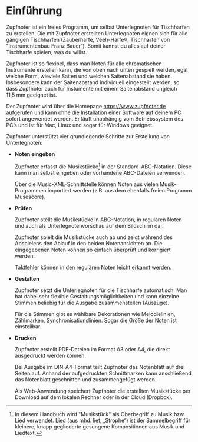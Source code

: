 # Einführung

Zupfnoter ist ein freies Programm, um selbst Unterlegnoten für
Tischharfen zu erstellen. Die mit Zupfnoter erstellten Unterlegnoten
eignen sich für alle gängigen Tischharfen (Zauberharfe, Veeh-Harfe®,
Tischharfen von "Instrumentenbau Franz Bauer“). Somit kannst du alles
auf deiner Tischharfe spielen, was du willst.

Zupfnoter ist so flexibel, dass man Noten für alle chromatischen
Instrumente erstellen kann, die von oben nach unten gespielt werden,
egal welche Form, wieviele Saiten und welchen Saitenabstand sie haben.
Insbesondere kann der Saitenabstand individuell eingestellt werden, so
dass Zupfnoter auch für Instumente mit einem Saitenabstand ungleich
11,5 mm geeignet ist.

Der Zupfnoter wird über die Homepage <https://www.zupfnoter.de>
aufgerufen und kann ohne die Installation einer Software auf deinem PC
sofort angewendet werden. Er läuft unabhängig vom Betriebssystem des
PC’s und ist für Mac, Linux und sogar für Windows geeignet.

Zupfnoter unterstützt vier grundlegende Schritte zur Erstellung von
Unterlegnoten:

-   **Noten eingeben**

    Zupfnoter erfasst die
    Musikstücke[^020_UD_Zupfnoter-Einfuehrung.md_1] in der
    Standard-ABC-Notation. Diese kann man selbst eingeben oder
    vorhandene ABC-Dateien verwenden.

    Über die Music-XML-Schnittstelle können Noten aus vielen
    Musik-Programmen importiert werden (z.B. aus dem ebenfalls freien
    Programm Musescore).

-   **Prüfen**

    Zupfnoter stellt die Musikstücke in ABC-Notation, in regulären Noten
    und auch als Unterlegnotenvorschau auf dem Bildschirm dar.

    Zupfnoter spielt die Musikstücke auch ab und zeigt während des
    Abspielens den Ablauf in den beiden Notenansichten an. Die
    eingegebenen Noten können so einfach überprüft und korrigiert
    werden.

    Taktfehler können in den regulären Noten leicht erkannt werden.

-   **Gestalten**

    Zupfnoter setzt die Unterlegnoten für die Tischharfe automatisch.
    Man hat dabei sehr flexible Gestaltungsmöglichkeiten und kann
    einzelne Stimmen beliebig für die Ausgabe zusammenstellen (Auszüge).

    Für die Stimmen gibt es wählbare Dekorationen wie Melodielinien,
    Zählmarken, Synchronisationslinien. Sogar die Größe der Noten ist
    einstellbar.

-   **Drucken**

    Zupfnoter erstellt PDF-Dateien im Format A3 oder A4, die direkt
    ausgedruckt werden können.

    Bei Ausgabe im DIN-A4-Format teilt Zupfnoter das Notenblatt auf drei
    Seiten auf. Anhand der aufgedruckten Schnittmarken kann anschließend
    das Notenblatt geschnitten und zusammengefügt werden.

    Als Web-Anwendung speichert Zupfnoter die erstellten Musikstücke per
    Download auf dem lokalen Rechner oder in der Cloud (Dropbox).

[^020_UD_Zupfnoter-Einfuehrung.md_1]: In diesem Handbuch wird
    "Musikstück" als Oberbegriff zu Musik bzw. Lied verwendet. Lied (aus
    mhd. liet, „Strophe“) ist der Sammelbegriff für kleinere, knapp
    gegliederte gesungene Kompositionen aus Musik und Liedtext.
